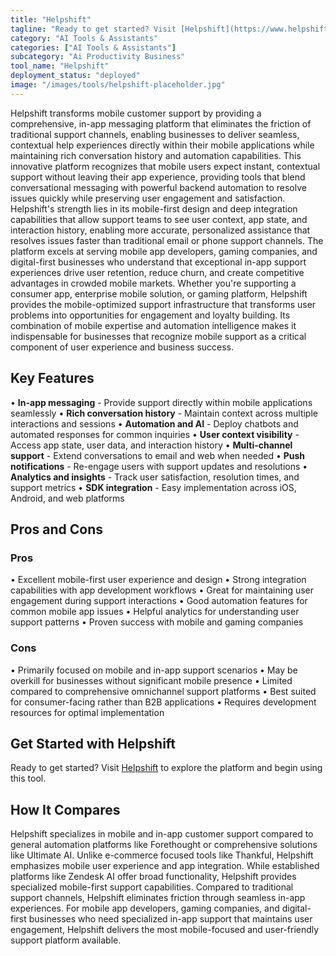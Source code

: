 ```yaml
---
title: "Helpshift"
tagline: "Ready to get started? Visit [Helpshift](https://www.helpshift.com) to explore the platform and begin using this tool...."
category: "AI Tools & Assistants"
categories: ["AI Tools & Assistants"]
subcategory: "Ai Productivity Business"
tool_name: "Helpshift"
deployment_status: "deployed"
image: "/images/tools/helpshift-placeholder.jpg"
---
```

Helpshift transforms mobile customer support by providing a comprehensive, in-app messaging platform that eliminates the friction of traditional support channels, enabling businesses to deliver seamless, contextual help experiences directly within their mobile applications while maintaining rich conversation history and automation capabilities. This innovative platform recognizes that mobile users expect instant, contextual support without leaving their app experience, providing tools that blend conversational messaging with powerful backend automation to resolve issues quickly while preserving user engagement and satisfaction. Helpshift's strength lies in its mobile-first design and deep integration capabilities that allow support teams to see user context, app state, and interaction history, enabling more accurate, personalized assistance that resolves issues faster than traditional email or phone support channels. The platform excels at serving mobile app developers, gaming companies, and digital-first businesses who understand that exceptional in-app support experiences drive user retention, reduce churn, and create competitive advantages in crowded mobile markets. Whether you're supporting a consumer app, enterprise mobile solution, or gaming platform, Helpshift provides the mobile-optimized support infrastructure that transforms user problems into opportunities for engagement and loyalty building. Its combination of mobile expertise and automation intelligence makes it indispensable for businesses that recognize mobile support as a critical component of user experience and business success.

## Key Features

• **In-app messaging** - Provide support directly within mobile applications seamlessly
• **Rich conversation history** - Maintain context across multiple interactions and sessions
• **Automation and AI** - Deploy chatbots and automated responses for common inquiries
• **User context visibility** - Access app state, user data, and interaction history
• **Multi-channel support** - Extend conversations to email and web when needed
• **Push notifications** - Re-engage users with support updates and resolutions
• **Analytics and insights** - Track user satisfaction, resolution times, and support metrics
• **SDK integration** - Easy implementation across iOS, Android, and web platforms

## Pros and Cons

### Pros
• Excellent mobile-first user experience and design
• Strong integration capabilities with app development workflows
• Great for maintaining user engagement during support interactions
• Good automation features for common mobile app issues
• Helpful analytics for understanding user support patterns
• Proven success with mobile and gaming companies

### Cons
• Primarily focused on mobile and in-app support scenarios
• May be overkill for businesses without significant mobile presence
• Limited compared to comprehensive omnichannel support platforms
• Best suited for consumer-facing rather than B2B applications
• Requires development resources for optimal implementation

## Get Started with Helpshift

Ready to get started? Visit [Helpshift](https://www.helpshift.com) to explore the platform and begin using this tool.

## How It Compares

Helpshift specializes in mobile and in-app customer support compared to general automation platforms like Forethought or comprehensive solutions like Ultimate AI. Unlike e-commerce focused tools like Thankful, Helpshift emphasizes mobile user experience and app integration. While established platforms like Zendesk AI offer broad functionality, Helpshift provides specialized mobile-first support capabilities. Compared to traditional support channels, Helpshift eliminates friction through seamless in-app experiences. For mobile app developers, gaming companies, and digital-first businesses who need specialized in-app support that maintains user engagement, Helpshift delivers the most mobile-focused and user-friendly support platform available.